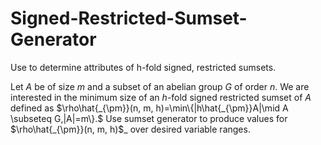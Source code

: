 # Signed-Restricted-Sumset-Generator
Use to determine attributes of h-fold signed, restricted sumsets.

Let $A$ be of size $m$ and a subset of an abelian group $G$ of order $n$. We are interested in the minimum size of an $h$-fold signed restricted sumset of $A$ defined as
$\rho\hat{_{\pm}}(n, m, h)=\min\{|h\hat{_{\pm}}A|\mid A \subseteq G,|A|=m\}.$ Use sumset generator to produce values for $\rho\hat{_{\pm}}(n, m, h)$_ over desired variable ranges.
